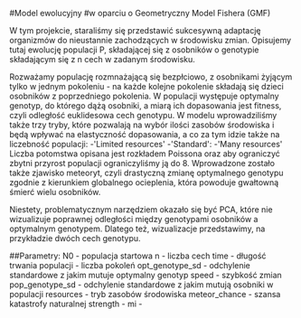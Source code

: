 #Model ewolucyjny
#w oparciu o Geometryczny Model Fishera (GMF)

W tym projekcie, staraliśmy się przedstawić sukcesywną adaptację organizmów do nieustannie zachodzących w środowisku zmian. Opisujemy tutaj ewolucję populacji P, składającej się z osobników o genotypie składającym się z n cech w zadanym środowisku. 

Rozważamy populację rozmnażającą się bezpłciowo, z osobnikami żyjącym tylko w jednym pokoleniu - na każde kolejne pokolenie składają się dzieci osobników z poprzedniego pokolenia. W populacji występuje optymalny genotyp, do którego dążą osobniki, a miarą ich dopasowania jest fitness, czyli odległość euklidesowa cech genotypu.
W modelu wprowadziliśmy także trzy tryby, które pozwalają na wybór ilości zasobów środowiska i będą wpływać na elastyczność dopasowania, a co za tym idzie także na liczebność populacji:
-'Limited resources'
-'Standard':
-'Many resources'
Liczba potomstwa opisana jest rozkładem Poissona oraz aby ograniczyć zbytni przyrost populacji ograniczyliśmy ją do 8.
Wprowadzone zostało także zjawisko meteoryt, czyli drastyczną zmianę optymalnego genotypu zgodnie z kierunkiem globalnego ocieplenia, która powoduje gwałtowną śmierć wielu osobników.

Niestety, problematycznym narzędziem okazało się być PCA, które nie wizualizuje poprawnej odległości między genotypami osobników a optymalnym genotypem. Dlatego też, wizualizacje przedstawimy, na przykładzie dwóch cech genotypu. 


##Parametry:
N0 - populacja startowa
n - liczba cech
time - długość trwania populacji - liczba pokoleń
opt_genotype_sd - odchylenie standardowe z jakim mutuje optymalny genotyp
speed - szybkość zmian
pop_genotype_sd - odchylenie standardowe z jakim mutują osobniki w populacji
resources - tryb zasobów środowiska
meteor_chance - szansa katastrofy naturalnej
strength - 
mi - 